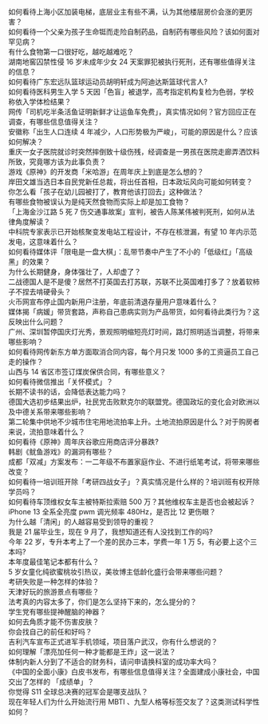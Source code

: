 如何看待上海小区加装电梯，底层业主有些不满，认为其他楼层房价会涨的更厉害？  
如何看待一个父亲为孩子生命铤而走险自制药品，自制药有哪些风险？该如何面对罕见病？  
有什么食物第一口很好吃，越吃越难吃？  
湖南地窖囚禁性侵 16 岁未成年少女 24 天案罪犯被执行死刑，还有哪些值得关注的信息？  
如何看待广东宏远队篮球运动员胡明轩成为阿迪达斯篮球代言人?  
如何看待医科男生入学 5 天因「色盲」被退学，高考指定机构复检为色弱，学校称依入学体检结果？  
网传「司机吃半条活鱼证明新鲜才让运鱼车免费」，真实情况如何？官方回应正在调查，有哪些信息值得关注？  
安徽称「出生人口连续 4 年减少，人口形势极为严峻」，可能的原因是什么？应该如何解决？  
重庆一女子医院就诊时突然摔倒致十级伤残，经调查是一男孩在医院走廊弄洒饮料所致，究竟哪方该为此事负责？  
游戏《原神》的开发商「米哈游」在周年庆上到底是怎么想的？  
岸田文雄当选日本自民党新任总裁，将出任首相，日本政坛风向可能如何转变？  
你怎么看「孩子在幼儿园被打了，教育他该打回去」这种做法？  
有哪些食物被误认为是纯天然食物而实际上却是加工食物？  
「上海金沙江路 5 死 7 伤交通事故案」宣判，被告人陈某伟被判死刑，如何从法律角度解读？  
中科院专家表示已开始核聚变发电站工程设计，不存在核泄漏，有望 10 年内示范发电，这意味着什么？  
如何看待媒体评「限电是一盘大棋」：乱带节奏中产生了不小的「低级红」「高级黑」的效果？  
为什么长期健身，身体强壮了，人却虚了？  
二战德国人是不是傻？居然不打英国去打苏联，苏联不比英国难打多了？放着软柿子不捏去啃硬骨头？  
火币网宣布停止国内新用户注册，年底前清退存量用户意味着什么？  
媒体揭「病媛」带货套路，声称自己患病实则为产品带货，如何看待此类行为？这反映出什么问题？  
广州、深圳暂停国庆灯光秀，景观照明缩短亮灯时间，路灯照明适当调整，将带来哪些影响？  
如何看待网传新东方单方面取消合同内容，每个月只发 1000 多的工资逼员工自己走的操作？  
山西与 14 省区市签订煤炭保供合同，有哪些意义？  
如何看待微信推出「关怀模式」？  
长期不读书的话，会降低表达能力吗？  
德国大选初步结果出炉，社民党击败默克尔的联盟党。德国政坛的变化会对欧洲以及中德关系带来哪些影响？  
第二轮集中供地不少城市住宅用地流拍率上升。土地流拍原因是什么？对于购房者来说，流拍意味着什么？  
如何看待《原神》周年庆谷歌应用商店评分暴跌?  
韩剧《鱿鱼游戏》的漏洞有哪些？  
成都「双减」方案发布：一二年级不布置家庭作业、不进行纸笔考试，将带来哪些改变？  
如何看待一培训班开除「考研四战女子」？真实情况是什么样的？培训班有权开除学员吗？  
如何看待车顶维权女车主被特斯拉索赔 500 万？其他维权车主是否也会被起诉？  
iPhone 13 全系全亮度 pwm 调光频率 480Hz，是否比 12 更伤眼？  
为什么越「清闲」的人越容易受到领导的重视？  
我是 21 届毕业生，现在 9 月了，我想知道还有人没找到工作的吗?  
今年 22 岁，专升本考上了一个差的民办三本，学费一年 1 万 5，有必要上这个三本吗?  
本年度最佳笔记本都有什么？  
5 岁女童化纯欲蜜桃妆引热议，美妆博主低龄化盛行会带来哪些问题？  
考研失败是一种怎样的体验？  
天津好玩的旅游景点有哪些？  
法考真的内容太多了，你们是怎么坚持下来的，怎么提分的？  
学生党有哪些提神醒脑的神器？  
如何去角质才能不伤害皮肤？  
你会找自己的前任和好吗？  
吉利汽车宣布正式进军手机领域，项目落户武汉，你有什么想说的？  
如何理解「漂亮加任何一种才能都是王炸」这一说法？  
体制内新人分到了不适合的财务科，请问申请换科室的成功率大吗？  
《中国的全面小康》白皮书发布，有哪些信息值得关注？全面建成小康社会，中国交出了怎样的 「成绩单」？  
你觉得 S11 全球总决赛的冠军会是哪支战队？  
现在年轻人们为什么开始流行用 MBTI 、九型人格等标签交友了？这类测试科学性如何？  
